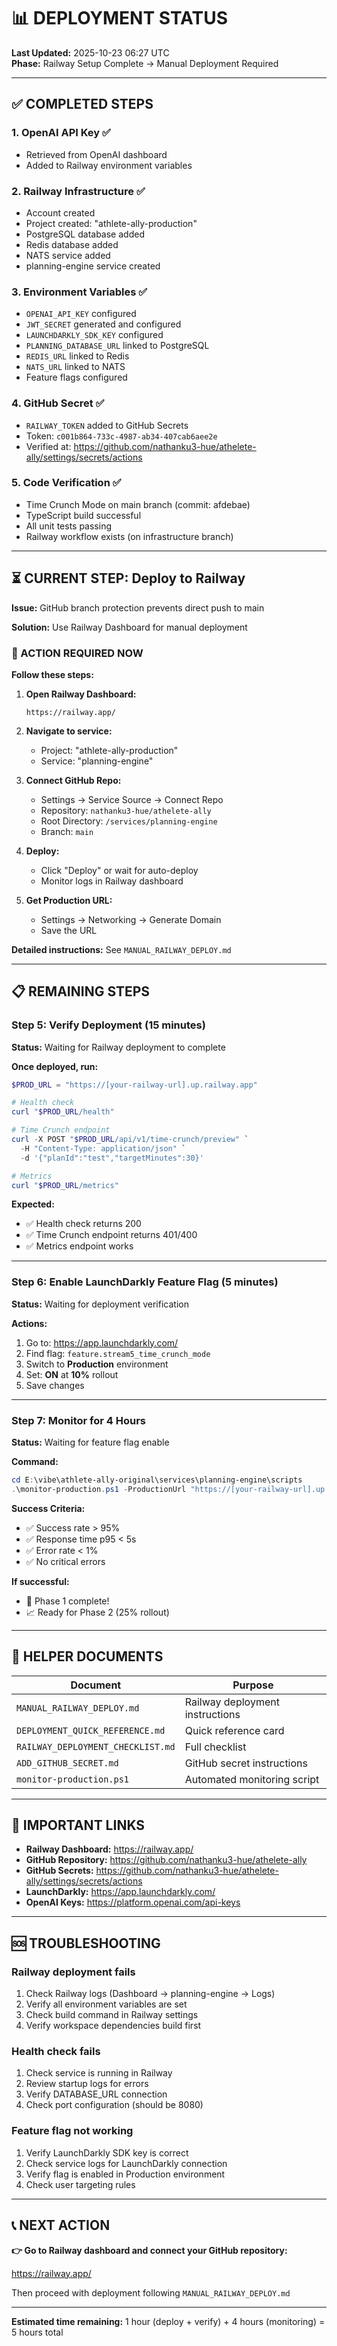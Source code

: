 # 📊 DEPLOYMENT STATUS

**Last Updated:** 2025-10-23 06:27 UTC  
**Phase:** Railway Setup Complete → Manual Deployment Required

---

## ✅ COMPLETED STEPS

### 1. OpenAI API Key ✅
- Retrieved from OpenAI dashboard
- Added to Railway environment variables

### 2. Railway Infrastructure ✅
- Account created
- Project created: "athlete-ally-production"
- PostgreSQL database added
- Redis database added
- NATS service added
- planning-engine service created

### 3. Environment Variables ✅
- `OPENAI_API_KEY` configured
- `JWT_SECRET` generated and configured
- `LAUNCHDARKLY_SDK_KEY` configured
- `PLANNING_DATABASE_URL` linked to PostgreSQL
- `REDIS_URL` linked to Redis
- `NATS_URL` linked to NATS
- Feature flags configured

### 4. GitHub Secret ✅
- `RAILWAY_TOKEN` added to GitHub Secrets
- Token: `c001b864-733c-4987-ab34-407cab6aee2e`
- Verified at: https://github.com/nathanku3-hue/athelete-ally/settings/secrets/actions

### 5. Code Verification ✅
- Time Crunch Mode on main branch (commit: afdebae)
- TypeScript build successful
- All unit tests passing
- Railway workflow exists (on infrastructure branch)

---

## ⏳ CURRENT STEP: Deploy to Railway

**Issue:** GitHub branch protection prevents direct push to main

**Solution:** Use Railway Dashboard for manual deployment

### 🎯 ACTION REQUIRED NOW

**Follow these steps:**

1. **Open Railway Dashboard:**
   ```
   https://railway.app/
   ```

2. **Navigate to service:**
   - Project: "athlete-ally-production"
   - Service: "planning-engine"

3. **Connect GitHub Repo:**
   - Settings → Service Source → Connect Repo
   - Repository: `nathanku3-hue/athelete-ally`
   - Root Directory: `/services/planning-engine`
   - Branch: `main`

4. **Deploy:**
   - Click "Deploy" or wait for auto-deploy
   - Monitor logs in Railway dashboard

5. **Get Production URL:**
   - Settings → Networking → Generate Domain
   - Save the URL

**Detailed instructions:** See `MANUAL_RAILWAY_DEPLOY.md`

---

## 📋 REMAINING STEPS

### Step 5: Verify Deployment (15 minutes)
**Status:** Waiting for Railway deployment to complete

**Once deployed, run:**
```powershell
$PROD_URL = "https://[your-railway-url].up.railway.app"

# Health check
curl "$PROD_URL/health"

# Time Crunch endpoint
curl -X POST "$PROD_URL/api/v1/time-crunch/preview" `
  -H "Content-Type: application/json" `
  -d '{"planId":"test","targetMinutes":30}'

# Metrics
curl "$PROD_URL/metrics"
```

**Expected:**
- ✅ Health check returns 200
- ✅ Time Crunch endpoint returns 401/400
- ✅ Metrics endpoint works

---

### Step 6: Enable LaunchDarkly Feature Flag (5 minutes)
**Status:** Waiting for deployment verification

**Actions:**
1. Go to: https://app.launchdarkly.com/
2. Find flag: `feature.stream5_time_crunch_mode`
3. Switch to **Production** environment
4. Set: **ON** at **10%** rollout
5. Save changes

---

### Step 7: Monitor for 4 Hours
**Status:** Waiting for feature flag enable

**Command:**
```powershell
cd E:\vibe\athlete-ally-original\services\planning-engine\scripts
.\monitor-production.ps1 -ProductionUrl "https://[your-railway-url].up.railway.app"
```

**Success Criteria:**
- ✅ Success rate > 95%
- ✅ Response time p95 < 5s
- ✅ Error rate < 1%
- ✅ No critical errors

**If successful:**
- 🎉 Phase 1 complete!
- 📈 Ready for Phase 2 (25% rollout)

---

## 📂 HELPER DOCUMENTS

| Document | Purpose |
|----------|---------|
| `MANUAL_RAILWAY_DEPLOY.md` | Railway deployment instructions |
| `DEPLOYMENT_QUICK_REFERENCE.md` | Quick reference card |
| `RAILWAY_DEPLOYMENT_CHECKLIST.md` | Full checklist |
| `ADD_GITHUB_SECRET.md` | GitHub secret instructions |
| `monitor-production.ps1` | Automated monitoring script |

---

## 🔗 IMPORTANT LINKS

- **Railway Dashboard:** https://railway.app/
- **GitHub Repository:** https://github.com/nathanku3-hue/athelete-ally
- **GitHub Secrets:** https://github.com/nathanku3-hue/athelete-ally/settings/secrets/actions
- **LaunchDarkly:** https://app.launchdarkly.com/
- **OpenAI Keys:** https://platform.openai.com/api-keys

---

## 🆘 TROUBLESHOOTING

### Railway deployment fails
1. Check Railway logs (Dashboard → planning-engine → Logs)
2. Verify all environment variables are set
3. Check build command in Railway settings
4. Verify workspace dependencies build first

### Health check fails
1. Check service is running in Railway
2. Review startup logs for errors
3. Verify DATABASE_URL connection
4. Check port configuration (should be 8080)

### Feature flag not working
1. Verify LaunchDarkly SDK key is correct
2. Check service logs for LaunchDarkly connection
3. Verify flag is enabled in Production environment
4. Check user targeting rules

---

## 📞 NEXT ACTION

**👉 Go to Railway dashboard and connect your GitHub repository:**

https://railway.app/

Then proceed with deployment following `MANUAL_RAILWAY_DEPLOY.md`

---

**Estimated time remaining:** 1 hour (deploy + verify) + 4 hours (monitoring) = 5 hours total
